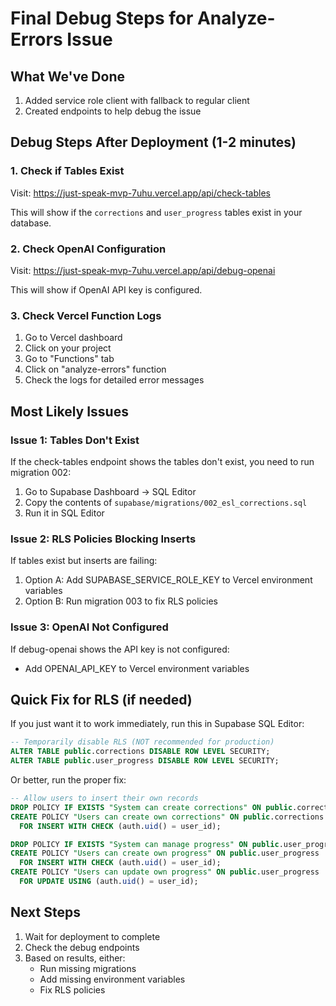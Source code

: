 # Final Debug Steps for Analyze-Errors Issue

## What We've Done

1. Added service role client with fallback to regular client
2. Created endpoints to help debug the issue

## Debug Steps After Deployment (1-2 minutes)

### 1. Check if Tables Exist

Visit: https://just-speak-mvp-7uhu.vercel.app/api/check-tables

This will show if the `corrections` and `user_progress` tables exist in your database.

### 2. Check OpenAI Configuration

Visit: https://just-speak-mvp-7uhu.vercel.app/api/debug-openai

This will show if OpenAI API key is configured.

### 3. Check Vercel Function Logs

1. Go to Vercel dashboard
2. Click on your project
3. Go to "Functions" tab
4. Click on "analyze-errors" function
5. Check the logs for detailed error messages

## Most Likely Issues

### Issue 1: Tables Don't Exist

If the check-tables endpoint shows the tables don't exist, you need to run migration 002:

1. Go to Supabase Dashboard → SQL Editor
2. Copy the contents of `supabase/migrations/002_esl_corrections.sql`
3. Run it in SQL Editor

### Issue 2: RLS Policies Blocking Inserts

If tables exist but inserts are failing:

1. Option A: Add SUPABASE_SERVICE_ROLE_KEY to Vercel environment variables
2. Option B: Run migration 003 to fix RLS policies

### Issue 3: OpenAI Not Configured

If debug-openai shows the API key is not configured:

- Add OPENAI_API_KEY to Vercel environment variables

## Quick Fix for RLS (if needed)

If you just want it to work immediately, run this in Supabase SQL Editor:

```sql
-- Temporarily disable RLS (NOT recommended for production)
ALTER TABLE public.corrections DISABLE ROW LEVEL SECURITY;
ALTER TABLE public.user_progress DISABLE ROW LEVEL SECURITY;
```

Or better, run the proper fix:

```sql
-- Allow users to insert their own records
DROP POLICY IF EXISTS "System can create corrections" ON public.corrections;
CREATE POLICY "Users can create own corrections" ON public.corrections
  FOR INSERT WITH CHECK (auth.uid() = user_id);

DROP POLICY IF EXISTS "System can manage progress" ON public.user_progress;
CREATE POLICY "Users can create own progress" ON public.user_progress
  FOR INSERT WITH CHECK (auth.uid() = user_id);
CREATE POLICY "Users can update own progress" ON public.user_progress
  FOR UPDATE USING (auth.uid() = user_id);
```

## Next Steps

1. Wait for deployment to complete
2. Check the debug endpoints
3. Based on results, either:
   - Run missing migrations
   - Add missing environment variables
   - Fix RLS policies
